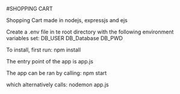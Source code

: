 #SHOPPING CART
                                                                                                                                  

Shopping Cart made in nodejs, expressjs and ejs

Create a .env file in te root directory with the following environment variables set:
DB_USER
DB_Database
DB_PWD


To install, first run:
npm install

The entry point of the app is app.js

The app can be ran by calling:
npm start

which alternatively calls:
nodemon app.js
